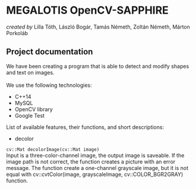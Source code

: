 **MEGALOTIS OpenCV-SAPPHIRE**
======
_created by_ Lilla Tóth, László Bogár, Tamás Németh, Zoltán Németh, Márton Porkoláb

## **Project documentation**

We have been creating a program that is able to detect and modify shapes and text on images.<br/> <br/>
We use the following technologies:
* C++14
* MySQL
* OpenCV library
* Google Test<br/>

List of available features, their functions, and short descriptions:

- decolor

`cv::Mat decolorImage(cv::Mat image)`<br/>
Input is a three-color-channel image, the output image is saveable. If the image path is not correct, the function creates a picture with an error message. The function create a one-channel grayscale image, but it is not equal with cv::cvtColor(image, grayscaleImage, cv::COLOR_BGR2GRAY) function.<br/>
